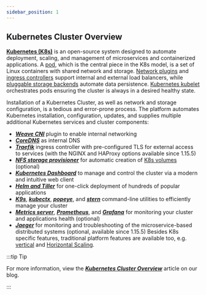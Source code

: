 ```yaml
---
sidebar_position: 1
---
```


## Kubernetes Cluster Overview

**[Kubernetes (K8s)](https://cloudmydc.com/)** is an open-source system designed to automate deployment, scaling, and management of microservices and containerized applications. A [pod](https://cloudmydc.com/), which is the central piece in the K8s model, is a set of Linux containers with shared network and storage. [Network plugins](https://cloudmydc.com/) and [ingress controllers](https://cloudmydc.com/) support internal and external load balancers, while [pluggable storage backends](https://cloudmydc.com/) automate data persistence. [Kubernetes kubelet](https://cloudmydc.com/) orchestrates pods ensuring the cluster is always in a desired healthy state.

Installation of a Kubernetes Cluster, as well as network and storage configuration, is a tedious and error-prone process. The platform automates Kubernetes installation, configuration, updates, and supplies multiple additional Kubernetes services and cluster components:

- **_[Weave CNI](https://cloudmydc.com/)_** plugin to enable internal networking
- **_[CoreDNS](https://cloudmydc.com/)_** as internal DNS
- **_[Traefik](https://cloudmydc.com/)_** ingress controller with pre-configured TLS for external access to services (with the NGINX and HAProxy options available since 1.15.5)
- **_[NFS storage provisioner](https://cloudmydc.com/)_** for automatic creation of [K8s volumes](https://cloudmydc.com/) (optional)
- **_[Kubernetes Dashboard](https://cloudmydc.com/)_** to manage and control the cluster via a modern and intuitive web client
- **_[Helm and Tiller](https://cloudmydc.com/)_** for one-click deployment of hundreds of popular applications
- **_[K9s](https://cloudmydc.com/)_**, **_[kubectx](https://cloudmydc.com/)_**, **_[popeye](https://cloudmydc.com/)_**, and **_[stern](https://cloudmydc.com/)_** command-line utilities to efficiently manage your cluster
- **_[Metrics server](https://cloudmydc.com/)_**, **_[Prometheus](https://cloudmydc.com/)_**, and **_[Grafana](https://cloudmydc.com/)_** for monitoring your cluster and applications health (optional)
- **_[Jaeger](https://cloudmydc.com/)_** for monitoring and troubleshooting of the microservice-based distributed systems (optional, available since 1.15.5)
  Besides K8s specific features, traditional platform features are available too, e.g. [vertical](https://cloudmydc.com/) and [Horizontal Scaling](/docs/ApplicationSetting/Scaling%20And%20Clustering/Horizontal%20Scaling).

:::tip Tip

For more information, view the **_[Kubernetes Cluster Overview](https://cloudmydc.com/)_** article on our blog.

:::
